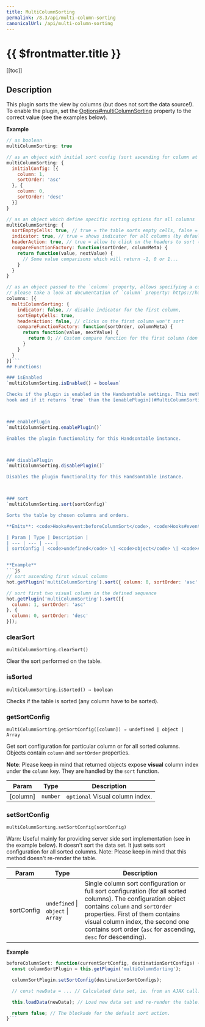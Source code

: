 ```yaml
---
title: MultiColumnSorting
permalink: /8.3/api/multi-column-sorting
canonicalUrl: /api/multi-column-sorting
---
```


# {{ $frontmatter.title }}

[[toc]]

## Description


This plugin sorts the view by columns (but does not sort the data source!). To enable the plugin, set the
[Options#multiColumnSorting](./Options/#multiColumnSorting) property to the correct value (see the examples below).


**Example**  
```js
// as boolean
multiColumnSorting: true

// as an object with initial sort config (sort ascending for column at index 1 and then sort descending for column at index 0)
multiColumnSorting: {
  initialConfig: [{
    column: 1,
    sortOrder: 'asc'
  }, {
    column: 0,
    sortOrder: 'desc'
  }]
}

// as an object which define specific sorting options for all columns
multiColumnSorting: {
  sortEmptyCells: true, // true = the table sorts empty cells, false = the table moves all empty cells to the end of the table (by default)
  indicator: true, // true = shows indicator for all columns (by default), false = don't show indicator for columns
  headerAction: true, // true = allow to click on the headers to sort (by default), false = turn off possibility to click on the headers to sort
  compareFunctionFactory: function(sortOrder, columnMeta) {
    return function(value, nextValue) {
      // Some value comparisons which will return -1, 0 or 1...
    }
  }
}

// as an object passed to the `column` property, allows specifying a custom options for the desired column.
// please take a look at documentation of `column` property: https://handsontable.com/docs/Options.html#columns
columns: [{
  multiColumnSorting: {
    indicator: false, // disable indicator for the first column,
    sortEmptyCells: true,
    headerAction: false, // clicks on the first column won't sort
    compareFunctionFactory: function(sortOrder, columnMeta) {
      return function(value, nextValue) {
        return 0; // Custom compare function for the first column (don't sort)
      }
    }
  }
}]```
## Functions:

### isEnabled
`multiColumnSorting.isEnabled() ⇒ boolean`

Checks if the plugin is enabled in the Handsontable settings. This method is executed in [Hooks#beforeInit](./Hooks/#beforeInit)
hook and if it returns `true` than the [enablePlugin](#MultiColumnSorting+enablePlugin) method is called.



### enablePlugin
`multiColumnSorting.enablePlugin()`

Enables the plugin functionality for this Handsontable instance.



### disablePlugin
`multiColumnSorting.disablePlugin()`

Disables the plugin functionality for this Handsontable instance.



### sort
`multiColumnSorting.sort(sortConfig)`

Sorts the table by chosen columns and orders.

**Emits**: <code>Hooks#event:beforeColumnSort</code>, <code>Hooks#event:afterColumnSort</code>  

| Param | Type | Description |
| --- | --- | --- |
| sortConfig | <code>undefined</code> \| <code>object</code> \| <code>Array</code> | Single column sort configuration or full sort configuration (for all sorted columns). The configuration object contains `column` and `sortOrder` properties. First of them contains visual column index, the second one contains sort order (`asc` for ascending, `desc` for descending). **Note**: Please keep in mind that every call of `sort` function set an entirely new sort order. Previous sort configs aren't preserved. |


**Example**  
```js
// sort ascending first visual column
hot.getPlugin('multiColumnSorting').sort({ column: 0, sortOrder: 'asc' });

// sort first two visual column in the defined sequence
hot.getPlugin('multiColumnSorting').sort([{
  column: 1, sortOrder: 'asc'
}, {
  column: 0, sortOrder: 'desc'
}]);
```

### clearSort
`multiColumnSorting.clearSort()`

Clear the sort performed on the table.



### isSorted
`multiColumnSorting.isSorted() ⇒ boolean`

Checks if the table is sorted (any column have to be sorted).



### getSortConfig
`multiColumnSorting.getSortConfig([column]) ⇒ undefined | object | Array`

Get sort configuration for particular column or for all sorted columns. Objects contain `column` and `sortOrder` properties.

**Note**: Please keep in mind that returned objects expose **visual** column index under the `column` key. They are handled by the `sort` function.


| Param | Type | Description |
| --- | --- | --- |
| [column] | <code>number</code> | `optional` Visual column index. |



### setSortConfig
`multiColumnSorting.setSortConfig(sortConfig)`

Warn: Useful mainly for providing server side sort implementation (see in the example below). It doesn't sort the data set. It just sets sort configuration for all sorted columns.
Note: Please keep in mind that this method doesn't re-render the table.


| Param | Type | Description |
| --- | --- | --- |
| sortConfig | <code>undefined</code> \| <code>object</code> \| <code>Array</code> | Single column sort configuration or full sort configuration (for all sorted columns). The configuration object contains `column` and `sortOrder` properties. First of them contains visual column index, the second one contains sort order (`asc` for ascending, `desc` for descending). |


**Example**  
```js
beforeColumnSort: function(currentSortConfig, destinationSortConfigs) {
  const columnSortPlugin = this.getPlugin('multiColumnSorting');

  columnSortPlugin.setSortConfig(destinationSortConfigs);

  // const newData = ... // Calculated data set, ie. from an AJAX call.

  this.loadData(newData); // Load new data set and re-render the table.

  return false; // The blockade for the default sort action.
}```
